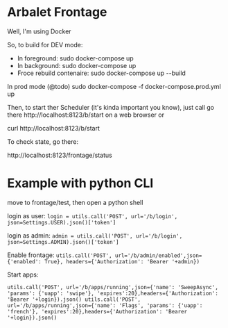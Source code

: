 # Arbalet Frontage


Well, I'm using Docker

So, to build for DEV mode:

- In foreground:
	sudo docker-compose up
- In background:
	sudo docker-compose up
- Froce rebuild contenaire:
	sudo docker-compose up --build

In prod mode (@todo)
	sudo docker-compose -f docker-compose.prod.yml up


Then, to start ther Scheduler (it's kinda important you know), just call go there http://localhost:8123/b/start on a web browser or

curl http://localhost:8123/b/start


To check state, go there:

http://localhost:8123/frontage/status



# Example with python CLI

move to frontage/test, then open a python shell

login as user:
`login = utils.call('POST', url='/b/login', json=Settings.USER).json()['token']`

login as admin:
`admin = utils.call('POST', url='/b/login', json=Settings.ADMIN).json()['token']`

Enable frontage:
`utils.call('POST', url='/b/admin/enabled',json={'enabled': True}, headers={'Authorization': 'Bearer '+admin})`

Start apps:

`utils.call('POST', url='/b/apps/running',json={'name': 'SweepAsync', 'params': {'uapp': 'swipe'}, 'expires':20},headers={'Authorization': 'Bearer '+login}).json()
utils.call('POST', url='/b/apps/running',json={'name': 'Flags', 'params': {'uapp': 'french'}, 'expires':20},headers={'Authorization': 'Bearer '+login}).json()`
